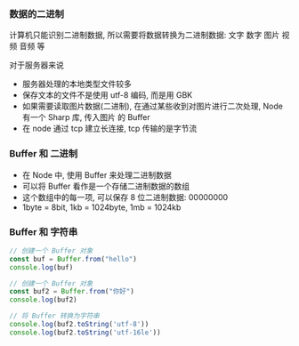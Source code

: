 ### 数据的二进制

计算机只能识别二进制数据, 所以需要将数据转换为二进制数据: 文字 数字 图片 视频 音频 等


对于服务器来说

- 服务器处理的本地类型文件较多
- 保存文本的文件不是使用 utf-8 编码, 而是用 GBK
- 如果需要读取图片数据(二进制), 在通过某些收到对图片进行二次处理, Node 有一个 Sharp 库, 传入图片 的 Buffer 
- 在 node 通过 tcp 建立长连接, tcp 传输的是字节流

### Buffer 和 二进制

- 在 Node 中, 使用 Buffer 来处理二进制数据
- 可以将 Buffer 看作是一个存储二进制数据的数组
- 这个数组中的每一项, 可以保存 8 位二进制数据: 00000000
- 1byte = 8bit, 1kb = 1024byte, 1mb = 1024kb


### Buffer 和 字符串

```js
// 创建一个 Buffer 对象
const buf = Buffer.from("hello")
console.log(buf)

// 创建一个 Buffer 对象
const buf2 = Buffer.from("你好")
console.log(buf2)

// 将 Buffer 转换为字符串
console.log(buf2.toString('utf-8'))
console.log(buf2.toString('utf-16le'))
```
